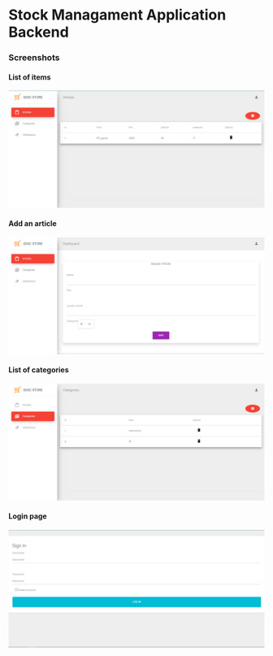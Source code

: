 # Stock Managament Application Backend 



### Screenshots

#### List of items
![stock-management_backend - screenshot](screenshots/cap1.png)

#### Add an article
![stock-management_backend - screenshot](screenshots/cap2.png)

#### List of categories
![stock-management_backend - screenshot](screenshots/cap3.png)

#### Login page
![stock-management_backend - screenshot](screenshots/cap5.png)

